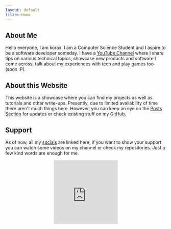 ```yaml
---
layout: default
title: Home
---
```


## About Me
Hello everyone, I am korax. I am a Computer Science Student and I aspire to be a software developer someday. 
I have a <a href="https://www.youtube.com/@_korax_">YouTube Channel</a> where I share tips on various technical topics, showcase new products and software I come across, talk about my experiences with tech and play games too (soon :P).

## About this Website
This website is a showcase where you can find my projects as well as tutorials and other write-ups. Presently, due to limited availability of time there aren't much things here. 
However, you can keep an eye on the <a href="/posts">Posts Section</a> for updates or check existing stuff on my <a href="https://github.com/koraxial">GitHub</a>. 

## Support
As of now, all my <a href="/socials">socials</a> are linked here, if you want to show your support you can watch some videos on my channel or check my repositories. 
Just a few kind words are enough for me.

<p align="center">
<iframe src="https://giphy.com/embed/JRUtn0sCuAn0bzfc4C" width="200" height="200" frameBorder="0" class="giphy-embed" allowFullScreen></iframe>
</p>
